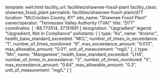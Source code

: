 template: well.html
facility_url: facilities/shawnee-fossil-plant
facility_class: shawnee_fossil_plant
permalink: facilities/shawnee-fossil-plant/d77
location: "McCracken County, KY"
site_name: "Shawnee Fossil Plant"
owner/operator: "Tennessee Valley Authority (TVA)"
title: "D77"
coordinates: [
  -88.773514,
  37.151691
]
designation: "Upgradient"
legend: "Upgradient, Not In Compliance"
pollutants: [
  {
  type: "As",
  name: "Arsenic",
  health_base_standard_exceeded: "MCL",
  number_of_times_in_exceedance: "1",
  number_of_times_monitored: "6",
  max_exceedance_amount: "0.013",
  max_allowable_amount: "0.01",
  unit_of_measurement: "mg/L"
  },
  {
  type: "Mn",
  name: "Manganese",
  health_base_standard_exceeded: "LHA",
  number_of_times_in_exceedance: "3",
  number_of_times_monitored: "5",
  max_exceedance_amount: "0.64",
  max_allowable_amount: "0.3",
  unit_of_measurement: "mg/L"
  }
]




